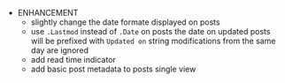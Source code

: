 - ENHANCEMENT
  - slightly change the date formate displayed on posts
  - use `.Lastmod` instead of `.Date` on posts
    the date on updated posts will be prefixed with `Updated on` string
    modifications from the same day are ignored
  - add read time indicator
  - add basic post metadata to posts single view

